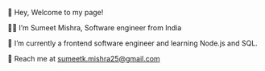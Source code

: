 👋 Hey, Welcome to my page!

👨‍💻 I’m Sumeet Mishra, Software engineer from India

🙂 I’m currently a frontend software engineer and learning Node.js and SQL.

📧 Reach me at sumeetk.mishra25@gmail.com

